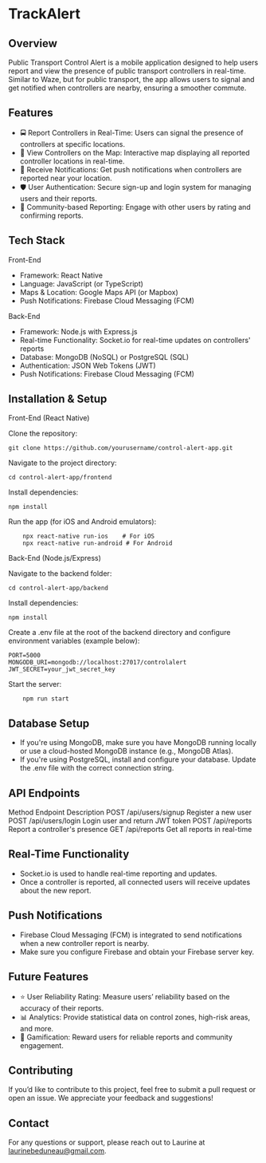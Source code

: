 # TrackAlert

## Overview

Public Transport Control Alert is a mobile application designed to help users report and view the presence of public transport controllers in real-time. Similar to Waze, but for public transport, the app allows users to signal and get notified when controllers are nearby, ensuring a smoother commute.

## Features

- 🚍 Report Controllers in Real-Time: Users can signal the presence of controllers at specific locations.
- 📍 View Controllers on the Map: Interactive map displaying all reported controller locations in real-time.
- 🔔 Receive Notifications: Get push notifications when controllers are reported near your location.
- 🛡️ User Authentication: Secure sign-up and login system for managing users and their reports.
- 💬 Community-based Reporting: Engage with other users by rating and confirming reports.

## Tech Stack

Front-End

- Framework: React Native
- Language: JavaScript (or TypeScript)
- Maps & Location: Google Maps API (or Mapbox)
- Push Notifications: Firebase Cloud Messaging (FCM)

Back-End

- Framework: Node.js with Express.js
- Real-time Functionality: Socket.io for real-time updates on controllers' reports
- Database: MongoDB (NoSQL) or PostgreSQL (SQL)
- Authentication: JSON Web Tokens (JWT)
- Push Notifications: Firebase Cloud Messaging (FCM)

## Installation & Setup

Front-End (React Native)

Clone the repository:

```
git clone https://github.com/yourusername/control-alert-app.git
```

Navigate to the project directory:

```
cd control-alert-app/frontend
```

Install dependencies:

```
npm install
```

Run the app (for iOS and Android emulators):

```
    npx react-native run-ios    # For iOS
    npx react-native run-android # For Android
```

Back-End (Node.js/Express)

Navigate to the backend folder:

```
cd control-alert-app/backend
```

Install dependencies:

```
npm install
```

Create a .env file at the root of the backend directory and configure environment variables (example below):

```
PORT=5000
MONGODB_URI=mongodb://localhost:27017/controlalert
JWT_SECRET=your_jwt_secret_key
```

Start the server:

```
    npm run start
```

## Database Setup

- If you're using MongoDB, make sure you have MongoDB running locally or use a cloud-hosted MongoDB instance (e.g., MongoDB Atlas).
- If you're using PostgreSQL, install and configure your database. Update the .env file with the correct connection string.

## API Endpoints

Method	Endpoint	Description
POST	/api/users/signup	Register a new user
POST	/api/users/login	Login user and return JWT token
POST	/api/reports	Report a controller's presence
GET	/api/reports	Get all reports in real-time

## Real-Time Functionality

- Socket.io is used to handle real-time reporting and updates.
- Once a controller is reported, all connected users will receive updates about the new report.

## Push Notifications

- Firebase Cloud Messaging (FCM) is integrated to send notifications when a new controller report is nearby.
- Make sure you configure Firebase and obtain your Firebase server key.

## Future Features

- ⭐ User Reliability Rating: Measure users’ reliability based on the accuracy of their reports.
- 📊 Analytics: Provide statistical data on control zones, high-risk areas, and more.
- 🏅 Gamification: Reward users for reliable reports and community engagement.

## Contributing

If you’d like to contribute to this project, feel free to submit a pull request or open an issue. We appreciate your feedback and suggestions!

## Contact

For any questions or support, please reach out to Laurine at laurinebeduneau@gmail.com.